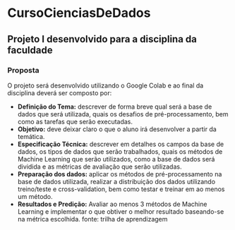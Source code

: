 # CursoCienciasDeDados
## Projeto I desenvolvido para a disciplina da faculdade
### Proposta
O projeto será desenvolvido utilizando o Google Colab e ao final da disciplina deverá ser composto por:
- **Definição do Tema:** descrever de forma breve qual será a base de dados que será utilizada, quais os desafios de pré-processamento, bem como as tarefas que serão executadas.
- **Objetivo:** deve deixar claro o que o aluno irá desenvolver a partir da temática.
- **Especificação Técnica:** descrever em detalhes os campos da base de dados, os tipos de dados que serão trabalhados, quais os métodos de Machine Learning que serão utilizados, como a base de dados será dividida e as métricas de avaliação que serão utilizadas.
- **Preparação dos dados:** aplicar os métodos de pré-processamento na base de dados utilizada, realizar a distribuição dos dados utilizando treino/teste e cross-validation, bem como testar e treinar em ao menos um método.
- **Resultados e Predição:** Avaliar ao menos 3 métodos de Machine Learning e implementar o que obtiver o melhor resultado baseando-se na métrica escolhida.
  fonte: trilha de aprendizagem
